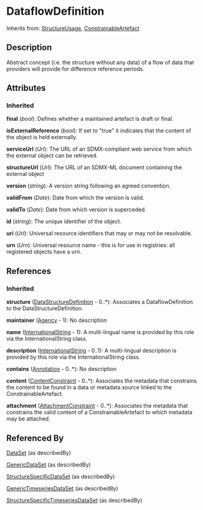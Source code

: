 
# DataflowDefinition

Inherits from: [StructureUsage](../Base/StructureUsage.md), [ConstrainableArtefact](../Constraints/ConstrainableArtefact.md)



## Description

Abstract concept (i.e. the structure without any data) of a flow of data that providers will provide for difference reference periods.


## Attributes

### Inherited

**final** (*bool*): Defines whether a maintained artefact is draft or final.

**isExternalReference** (*bool*): If set to "true" it indicates that the content of the object is held externally.

**serviceUrl** (*Url*): The URL of an SDMX-compliant web service from which the external object can be retrieved.

**structureUrl** (*Url*): The URL of an SDMX-ML document containing the external object

**version** (*string*): A version string following an agreed convention.

**validFrom** (*Date*): Date from which the version is valid.

**validTo** (*Date*): Date from which version is superceded.

**id** (*string*): The unique identifier of the object.

**uri** (*Url*): Universal resource identifiers that may or may not be resolvable.

**urn** (*Urn*): Universal resource name - this is for use in registries: all registered objects have a urn.



## References

### Inherited

**structure** ([DataStructureDefinition](DataStructureDefinition.md) - 0..*): Associates a DataflowDefinition to the DataStructureDefinition.

**maintainer** ([Agency](../OrganisationSchemes/Agency.md) - 1): No description

**name** ([InternationalString](../Base/InternationalString.md) - 1): A multi-lingual name is provided by this role via the InternationalString class.

**description** ([InternationalString](../Base/InternationalString.md) - 0..1): A multi-lingual description is provided by this role via the InternationalString class.

**contains** ([Annotation](../Base/Annotation.md) - 0..*): No description

**content** ([ContentConstraint](../Constraints/ContentConstraint.md) - 0..*): Associates the metadata that constrains the content to be found in a data or metadata source linked to the ConstrainableArtefact.

**attachment** ([AttachmentConstraint](../Constraints/AttachmentConstraint.md) - 0..*): Associates the metadata that constrains the valid content of a ConstrainableArtefact to which metadata may be attached.



## Referenced By

[DataSet](DataSet.md) (as describedBy)

[GenericDataSet](GenericDataSet.md) (as describedBy)

[StructureSpecificDataSet](StructureSpecificDataSet.md) (as describedBy)

[GenericTimeseriesDataSet](GenericTimeseriesDataSet.md) (as describedBy)

[StructureSpecificTimeseriesDataSet](StructureSpecificTimeseriesDataSet.md) (as describedBy)


